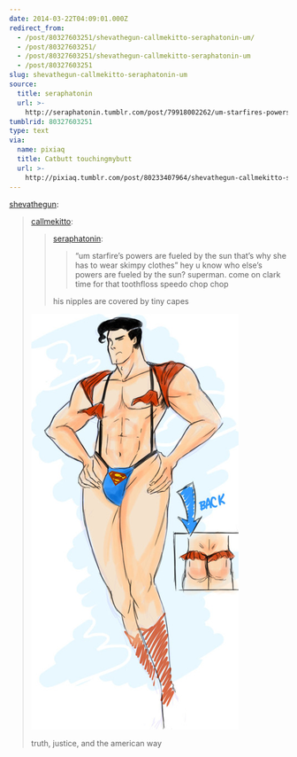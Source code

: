 ```yaml
---
date: 2014-03-22T04:09:01.000Z
redirect_from:
  - /post/80327603251/shevathegun-callmekitto-seraphatonin-um/
  - /post/80327603251/
  - /post/80327603251/shevathegun-callmekitto-seraphatonin-um
  - /post/80327603251
slug: shevathegun-callmekitto-seraphatonin-um
source:
  title: seraphatonin
  url: >-
    http://seraphatonin.tumblr.com/post/79918002262/um-starfires-powers-are-fueled-by-the-sun-thats
tumblrid: 80327603251
type: text
via:
  name: pixiaq
  title: Catbutt touchingmybutt
  url: >-
    http://pixiaq.tumblr.com/post/80233407964/shevathegun-callmekitto-seraphatonin-um
---
```

<p><a class="tumblr_blog" href="http://shevathegun.tumblr.com/post/79952596987/callmekitto-seraphatonin-um-starfires">shevathegun</a>:</p>

<blockquote>
<p><a class="tumblr_blog" href="http://callmekitto.tumblr.com/post/79922561690/seraphatonin-um-starfires-powers-are-fueled">callmekitto</a>:</p>
<blockquote>
<p><a class="tumblr_blog" href="http://seraphatonin.tumblr.com/post/79918002262/um-starfires-powers-are-fueled-by-the-sun-thats">seraphatonin</a>:</p>
<blockquote>
<p>&ldquo;um starfire’s powers are fueled by the sun that’s why she has to wear skimpy clothes&rdquo; hey u know who else’s powers are fueled by the sun? superman. come on clark time for that toothfloss speedo chop chop</p>
</blockquote>
<p>his nipples are covered by tiny capes</p>
</blockquote>
<p><img alt="image" src="./tumblr_inline_n2meohz8J01ro9ys3.jpg"/></p>
<p>truth, justice, and the american way</p>
</blockquote>
